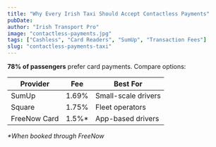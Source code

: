 ```yaml
---
title: "Why Every Irish Taxi Should Accept Contactless Payments"
pubDate:
author: "Irish Transport Pro"
image: "contactless-payments.jpg"
tags: ["Cashless", "Card Readers", "SumUp", "Transaction Fees"]
slug: "contactless-payments-taxi"
---
```


**78% of passengers** prefer card payments. Compare options:

| **Provider** | **Fee** | **Best For**        |
| ------------ | ------- | ------------------- |
| SumUp        | 1.69%   | Small-scale drivers |
| Square       | 1.75%   | Fleet operators     |
| FreeNow Card | 1.5%\*  | App-based drivers   |

_\*When booked through FreeNow_
